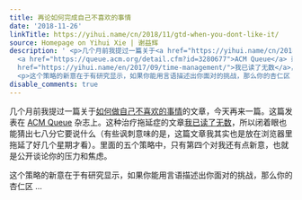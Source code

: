 ```yaml
---
title: 再论如何完成自己不喜欢的事情
date: '2018-11-26'
linkTitle: https://yihui.name/cn/2018/11/gtd-when-you-dont-like-it/
source: Homepage on Yihui Xie | 谢益辉
description: ' <p>几个月前我提过一篇关于<a href="https://yihui.name/cn/2018/06/dread-tasks/">如何做自己不喜欢的事情</a>的文章，今天再来一篇。这篇发表在
  <a href="https://queue.acm.org/detail.cfm?id=3280677">ACM Queue</a> 杂志上。这种治疗拖延症的文章<a
  href="https://yihui.name/en/2017/09/time-management/">我已读了无数</a>，所以闭着眼也能猜出七八分它要说什么（有些讽刺意味的是，这篇文章我其实也是放在浏览器里拖延了好几个星期才看）。里面的五个策略中，只有第四个对我还有点新意，也就是公开谈论你的压力和焦虑。</p>
  <p>这个策略的新意在于有研究显示，如果你能用言语描述出你面对的挑战，那么你的杏仁区 ...'
disable_comments: true
---
```

 <p>几个月前我提过一篇关于<a href="https://yihui.name/cn/2018/06/dread-tasks/">如何做自己不喜欢的事情</a>的文章，今天再来一篇。这篇发表在 <a href="https://queue.acm.org/detail.cfm?id=3280677">ACM Queue</a> 杂志上。这种治疗拖延症的文章<a href="https://yihui.name/en/2017/09/time-management/">我已读了无数</a>，所以闭着眼也能猜出七八分它要说什么（有些讽刺意味的是，这篇文章我其实也是放在浏览器里拖延了好几个星期才看）。里面的五个策略中，只有第四个对我还有点新意，也就是公开谈论你的压力和焦虑。</p> <p>这个策略的新意在于有研究显示，如果你能用言语描述出你面对的挑战，那么你的杏仁区 ...